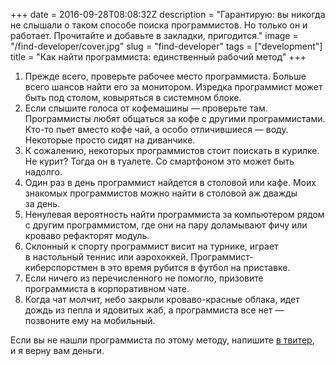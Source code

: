 +++
date = 2016-09-28T08:08:32Z
description = "Гарантирую: вы никогда не слышали о таком способе поиска программистов. Но только он и работает. Прочитайте и добавьте в закладки, пригодится."
image = "/find-developer/cover.jpg"
slug = "find-developer"
tags = ["development"]
title = "Как найти программиста: единственный рабочий метод"
+++

1. Прежде всего, проверьте рабочее место программиста. Больше всего шансов найти его за монитором. Изредка программист может быть под столом, ковыряться в системном блоке.
2. Если слышите голоса от кофемашины — проверьте там. Программисты любят общаться за кофе с другими программистами. Кто-то пьет вместо кофе чай, а особо отличившиеся — воду. Некоторые просто сидят на диванчике.
3. К сожалению, некоторых программистов стоит поискать в курилке. Не курит? Тогда он в туалете. Со смартфоном это может быть надолго.
4. Один раз в день программист найдется в столовой или кафе. Моих знакомых программистов можно найти в столовой аж дважды за день.
5. Ненулевая вероятность найти программиста за компьютером рядом с другим программистом, где они на пару доламывают фичу или кроваво рефакторят модуль.
6. Склонный к спорту программист висит на турнике, играет в настольный теннис или аэрохоккей. Программист-киберспорстмен в это время рубится в футбол на приставке.
7. Если ничего из перечисленного не помогло, призовите программиста в корпоративном чате.
8. Когда чат молчит, небо закрыли кроваво-красные облака, идет дождь из пепла и ядовитых жаб, а программиста все нет — позвоните ему на мобильный.

Если вы не нашли программиста по этому методу, напишите [в твитер](https://twitter.com/nalgeon), и я верну вам деньги.

